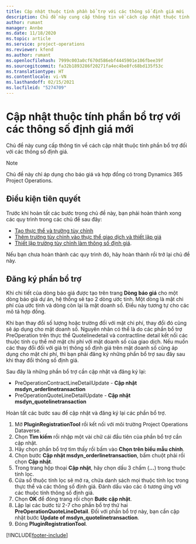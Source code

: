 ```yaml
---
title: Cập nhật thuộc tính phần bổ trợ với các thông số định giá mới
description: Chủ đề này cung cấp thông tin về cách cập nhật thuộc tính phần bổ trợ đối với các thông số định giá.
author: rumant
manager: Annbe
ms.date: 11/18/2020
ms.topic: article
ms.service: project-operations
ms.reviewer: kfend
ms.author: rumant
ms.openlocfilehash: 7999c003a0cf670d586ebf4445901e106fbee39f
ms.sourcegitcommit: fa32b1893286f20271fa4ec4be8fc68bd135f53c
ms.translationtype: HT
ms.contentlocale: vi-VN
ms.lasthandoff: 02/15/2021
ms.locfileid: "5274709"
---
```

# <a name="update-plug-in-attributes-with-new-pricing-dimensions"></a>Cập nhật thuộc tính phần bổ trợ với các thông số định giá mới

Chủ đề này cung cấp thông tin về cách cập nhật thuộc tính phần bổ trợ đối với các thông số định giá.

> [!NOTE]
> Chủ đề này chỉ áp dụng cho báo giá và hợp đồng có trong Dynamics 365 Project Operations.

## <a name="prerequisites"></a>Điều kiện tiên quyết
Trước khi hoàn tất các bước trong chủ đề này, bạn phải hoàn thành xong các quy trình trong các chủ đề sau đây:

  - [Tạo thực thể và trường tùy chỉnh](create-custom-fields-entities-pricing-dimensions.md) 
  - [Thêm trường tùy chỉnh vào thực thể giao dịch và thiết lập giá ](add-custom-fields-price-setup-transactional-entities.md)
  - [Thiết lập trường tùy chỉnh làm thông số định giá](set-up-custom-fields-pricing-dimensions.md). 
  
Nếu bạn chưa hoàn thành các quy trình đó, hãy hoàn thành rồi trở lại chủ đề này.

## <a name="register-a-plug-in"></a>Đăng ký phần bổ trợ
Khi chi tiết của dòng báo giá được tạo trên trang **Dòng báo giá** cho một dòng báo giá dự án, hệ thống sẽ tạo 2 dòng ước tính. Một dòng là mặt chi phí của ước tính và dòng còn lại là mặt doanh số. Điều này tương tự cho các mô tả hợp đồng.

Khi bạn thay đổi số lượng hoặc trường đối với mặt chi phí, thay đổi đó cũng sẽ áp dụng cho mặt doanh số. Nguyên nhân có thể là do các phần bổ trợ PreOperation trên thực thể Quotelinedetail và contractline detail kết nối các thuộc tính cụ thể mở mặt chi phí với mặt doanh số của giao dịch. Nếu muốn các thay đổi đối với giá trị thông số định giá trên mặt doanh số cũng áp dụng cho mặt chi phí, thì bạn phải đăng ký những phần bổ trợ sau đây sau khi thay đổi thông số định giá.

Sau đây là những phần bổ trợ cần cập nhật và đăng ký lại:

- PreOperationContractLineDetailUpdate - **Cập nhật msdyn_orderlinetransaction**
- PreOperationQuoteLineDetailUpdate - **Cập nhật msdyn_quotelinetransaction**

Hoàn tất các bước sau để cập nhật và đăng ký lại các phần bổ trợ.

1. Mở **PluginRegistrationTool** rồi kết nối với môi trường Project Operations Dataverse.
2. Chọn **Tìm kiếm** rồi nhập một vài chữ cái đầu tiên của phần bổ trợ cần cập nhật.
3. Hãy chọn phần bổ trợ tìm thấy rồi bấm vào **Chọn trên biểu mẫu chính**.
4. Chọn bước **Cập nhật msdyn_orderlinetransaction**, bấm chuột phải rồi chọn **Cập nhật**.
5. Trong trang hộp thoại **Cập nhật**, hãy chọn dấu 3 chấm (**...**) trong thuộc tính lọc.
6. Cửa sổ thuộc tính lọc sẽ mở ra, chứa danh sách mọi thuộc tính lọc trong thực thể và các thông số định giá. Đánh dấu vào các ô tương ứng với các thuộc tính thông số định giá.
7. Chọn **OK** để đóng trang rồi chọn **Bước cập nhật**.
8. Lặp lại các bước từ 2-7 cho phần bổ trợ thứ hai **PreOperationQuoteLineDetail**. Đối với phần bổ trợ này, bạn cần cập nhật bước **Update of msdyn_quotelinetransaction**.
9. Đóng **PluginRegistrationTool**.


[!INCLUDE[footer-include](../includes/footer-banner.md)]